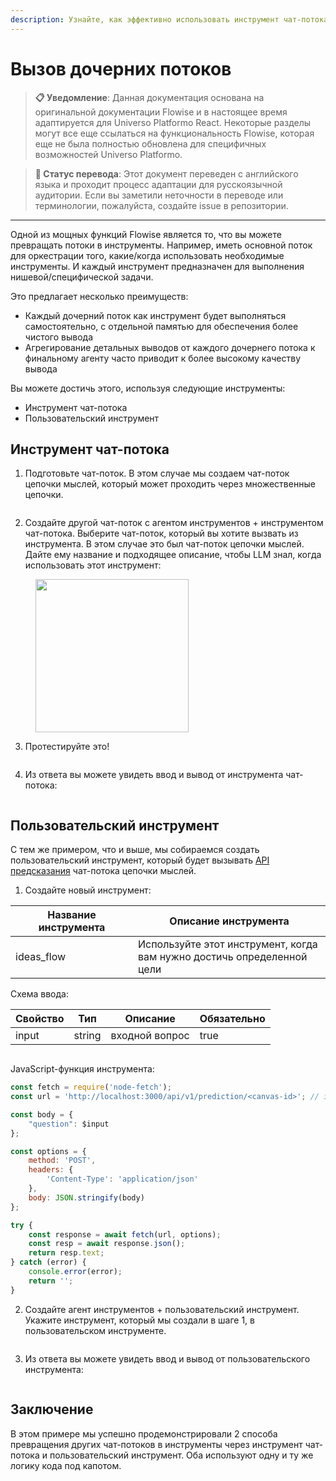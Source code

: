 ```yaml
---
description: Узнайте, как эффективно использовать инструмент чат-потока и пользовательский инструмент
---
```


# Вызов дочерних потоков

> **📋 Уведомление**: Данная документация основана на оригинальной документации Flowise и в настоящее время адаптируется для Universo Platformo React. Некоторые разделы могут все еще ссылаться на функциональность Flowise, которая еще не была полностью обновлена для специфичных возможностей Universo Platformo.

> **🔄 Статус перевода**: Этот документ переведен с английского языка и проходит процесс адаптации для русскоязычной аудитории. Если вы заметили неточности в переводе или терминологии, пожалуйста, создайте issue в репозитории.

***

Одной из мощных функций Flowise является то, что вы можете превращать потоки в инструменты. Например, иметь основной поток для оркестрации того, какие/когда использовать необходимые инструменты. И каждый инструмент предназначен для выполнения нишевой/специфической задачи.

Это предлагает несколько преимуществ:

* Каждый дочерний поток как инструмент будет выполняться самостоятельно, с отдельной памятью для обеспечения более чистого вывода
* Агрегирование детальных выводов от каждого дочернего потока к финальному агенту часто приводит к более высокому качеству вывода

Вы можете достичь этого, используя следующие инструменты:

* Инструмент чат-потока
* Пользовательский инструмент

## Инструмент чат-потока

1. Подготовьте чат-поток. В этом случае мы создаем чат-поток цепочки мыслей, который может проходить через множественные цепочки.

<figure><img src="../.gitbook/assets/image (169).png" alt=""><figcaption></figcaption></figure>

2. Создайте другой чат-поток с агентом инструментов + инструментом чат-потока. Выберите чат-поток, который вы хотите вызвать из инструмента. В этом случае это был чат-поток цепочки мыслей. Дайте ему название и подходящее описание, чтобы LLM знал, когда использовать этот инструмент:

<figure><img src="../.gitbook/assets/image (35).png" alt="" width="245"><figcaption></figcaption></figure>

3. Протестируйте это!

<figure><img src="../.gitbook/assets/image (168).png" alt=""><figcaption></figcaption></figure>

4. Из ответа вы можете увидеть ввод и вывод от инструмента чат-потока:

<figure><img src="../.gitbook/assets/image (170).png" alt=""><figcaption></figcaption></figure>

## Пользовательский инструмент

С тем же примером, что и выше, мы собираемся создать пользовательский инструмент, который будет вызывать [API предсказания](broken-reference) чат-потока цепочки мыслей.

1. Создайте новый инструмент:

<table><thead><tr><th width="180">Название инструмента</th><th>Описание инструмента</th></tr></thead><tbody><tr><td>ideas_flow</td><td>Используйте этот инструмент, когда вам нужно достичь определенной цели</td></tr></tbody></table>

Схема ввода:

<table><thead><tr><th>Свойство</th><th>Тип</th><th>Описание</th><th data-type="checkbox">Обязательно</th></tr></thead><tbody><tr><td>input</td><td>string</td><td>входной вопрос</td><td>true</td></tr></tbody></table>

<figure><img src="../.gitbook/assets/image (95) (1).png" alt=""><figcaption></figcaption></figure>

JavaScript-функция инструмента:

```javascript
const fetch = require('node-fetch');
const url = 'http://localhost:3000/api/v1/prediction/<canvas-id>'; // замените на конкретный id чат-потока

const body = {
	"question": $input
};

const options = {
	method: 'POST',
	headers: {
		'Content-Type': 'application/json'
	},
	body: JSON.stringify(body)
};

try {
	const response = await fetch(url, options);
	const resp = await response.json();
	return resp.text;
} catch (error) {
	console.error(error);
	return '';
}
```

2. Создайте агент инструментов + пользовательский инструмент. Укажите инструмент, который мы создали в шаге 1, в пользовательском инструменте.

<figure><img src="../.gitbook/assets/image (97).png" alt=""><figcaption></figcaption></figure>

3. Из ответа вы можете увидеть ввод и вывод от пользовательского инструмента:

<figure><img src="../.gitbook/assets/image (99).png" alt=""><figcaption></figcaption></figure>

## Заключение

В этом примере мы успешно продемонстрировали 2 способа превращения других чат-потоков в инструменты через инструмент чат-потока и пользовательский инструмент. Оба используют одну и ту же логику кода под капотом.
